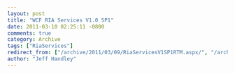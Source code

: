 ```yaml
---
layout: post
title: "WCF RIA Services V1.0 SP1"
date: 2011-03-10 02:25:11 -0800
comments: true
category: Archive
tags: ["RiaServices"]
redirect_from: ["/archive/2011/03/09/RiaServicesV1SP1RTM.aspx/", "/archive/2011/03/09/riaservicesv1sp1rtm.aspx"]
author: "Jeff Handley"
---
```


